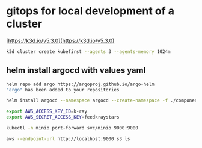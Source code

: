 # gitops for local development of a cluster

[https://k3d.io/v5.3.0](https://k3d.io/v5.3.0)

```bash
k3d cluster create kubefirst --agents 3 --agents-memory 1024m 
```

## helm install argocd with values yaml 
```bash
helm repo add argo https://argoproj.github.io/argo-helm
"argo" has been added to your repositories

helm install argocd --namespace argocd --create-namespace -f ./components/localhost/argocd-values.yaml --version 4.10.2 argo/argo-cd

export AWS_ACCESS_KEY_ID=k-ray
export AWS_SECRET_ACCESS_KEY=feedkraystars

kubectl -n minio port-forward svc/minio 9000:9000

aws --endpoint-url http://localhost:9000 s3 ls
```